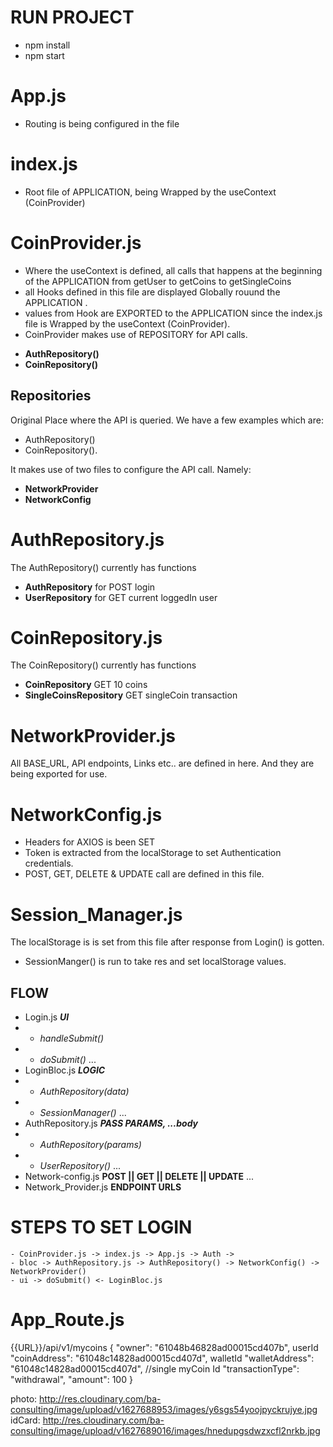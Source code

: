 # RUN PROJECT

- npm install
- npm start

# App.js

- Routing is being configured in the file

# index.js

- Root file of APPLICATION, being Wrapped by the useContext (CoinProvider)

# CoinProvider.js

- Where the useContext is defined, all calls that happens at the beginning of the APPLICATION from getUser to getCoins to getSingleCoins
- all Hooks defined in this file are displayed Globally rouund the APPLICATION .
- values from Hook are EXPORTED to the APPLICATION since the index.js file is Wrapped by the useContext (CoinProvider).
- CoinProvider makes use of REPOSITORY for API calls.

* **AuthRepository()**
* **CoinRepository()**

## Repositories

Original Place where the API is queried. We have a few examples which are:

- AuthRepository()
- CoinRepository().

It makes use of two files to configure the API call. Namely:

- **NetworkProvider**
- **NetworkConfig**

# AuthRepository.js

The AuthRepository() currently has functions

- **AuthRepository** for POST login
- **UserRepository** for GET current loggedIn user

# CoinRepository.js

The CoinRepository() currently has functions

- **CoinRepository** GET 10 coins
- **SingleCoinsRepository** GET singleCoin transaction

# NetworkProvider.js

All BASE_URL, API endpoints, Links etc.. are defined in here.
And they are being exported for use.

# NetworkConfig.js

- Headers for AXIOS is been SET
- Token is extracted from the localStorage to set Authentication credentials.
- POST, GET, DELETE & UPDATE call are defined in this file.

# Session_Manager.js

The localStorage is is set from this file after response from Login() is gotten.

- SessionManger() is run to take res and set localStorage values.

## FLOW

- Login.js
  **_UI_**
- - _handleSubmit()_
- - _doSubmit()_
    ...
- LoginBloc.js
  _**LOGIC**_
- - _AuthRepository(data)_
- - _SessionManager()_
    ...
- AuthRepository.js
  _**PASS PARAMS, ...body**_
- - _AuthRepository(params)_
- - _UserRepository()_
    ...
- Network-config.js
  **POST || GET || DELETE || UPDATE**
  ...
- Network_Provider.js
  **ENDPOINT URLS**

# STEPS TO SET LOGIN

```
- CoinProvider.js -> index.js -> App.js -> Auth ->
- bloc -> AuthRepository.js -> AuthRepository() -> NetworkConfig() -> NetworkProvider()
- ui -> doSubmit() <- LoginBloc.js
```

# App_Route.js

<!-- @ withdraw -->

{{URL}}/api/v1/mycoins
{
"owner": "61048b46828ad00015cd407b", userId
"coinAddress": "61048c14828ad00015cd407d", walletId
"walletAddress": "61048c14828ad00015cd407d", //single myCoin Id
"transactionType": "withdrawal",
"amount": 100
}

<!-- CREDIENTAILS -->

photo: http://res.cloudinary.com/ba-consulting/image/upload/v1627688953/images/y6sgs54yoojpyckrujye.jpg
idCard: http://res.cloudinary.com/ba-consulting/image/upload/v1627689016/images/hnedupgsdwzxcfl2nrkb.jpg
